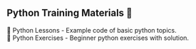 ## Python Training Materials :tada:
:triangular_flag_on_post:	Python Lessons - Example code of basic python topics. </br>
:triangular_flag_on_post:	Python Exercises - Beginner python exercises with solution. 
